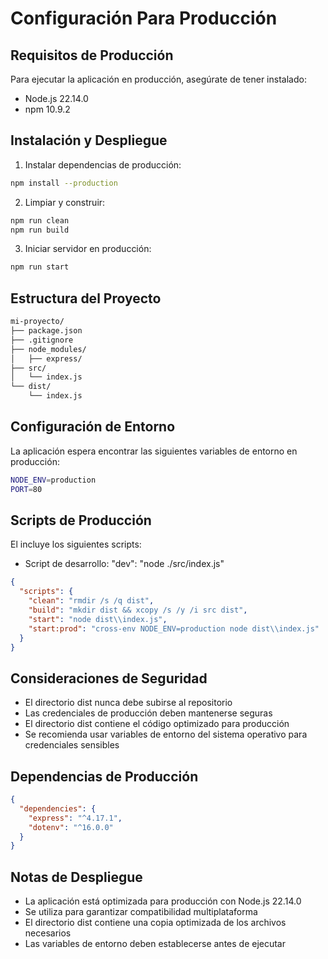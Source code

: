 # Configuración Para Producción

## Requisitos de Producción

Para ejecutar la aplicación en producción, asegúrate de tener instalado:

* Node.js 22.14.0
* npm 10.9.2

## Instalación y Despliegue

1. Instalar dependencias de producción:
```bash
npm install --production
```

2. Limpiar y construir:
```bash
npm run clean
npm run build
```

3. Iniciar servidor en producción:
```bash
npm run start
```

## Estructura del Proyecto

```bash
mi-proyecto/
├── package.json
├── .gitignore
├── node_modules/
│   ├── express/
├── src/
│   └── index.js
└── dist/
    └── index.js
```

## Configuración de Entorno

La aplicación espera encontrar las siguientes variables de entorno en producción:

```bash
NODE_ENV=production
PORT=80
```

## Scripts de Producción

El 
 incluye los siguientes scripts:
* Script de desarrollo: "dev": "node ./src/index.js"

```json
{
  "scripts": {
    "clean": "rmdir /s /q dist",
    "build": "mkdir dist && xcopy /s /y /i src dist",
    "start": "node dist\\index.js",
    "start:prod": "cross-env NODE_ENV=production node dist\\index.js"
  }
}
```

## Consideraciones de Seguridad

* El directorio dist
 nunca debe subirse al repositorio
* Las credenciales de producción deben mantenerse seguras
* El directorio dist
 contiene el código optimizado para producción
* Se recomienda usar variables de entorno del sistema operativo para credenciales sensibles

## Dependencias de Producción

```json
{
  "dependencies": {
    "express": "^4.17.1",
    "dotenv": "^16.0.0"
  }
}
```

## Notas de Despliegue

* La aplicación está optimizada para producción con Node.js 22.14.0
* Se utiliza 
 para garantizar compatibilidad multiplataforma
* El directorio dist
 contiene una copia optimizada de los archivos necesarios
* Las variables de entorno deben establecerse antes de ejecutar 
